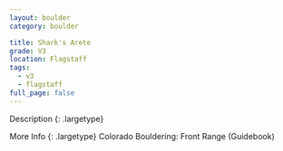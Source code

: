 ```yaml
---
layout: boulder
category: boulder

title: Shark's Arete
grade: V3
location: Flagstaff
tags:
  - v3
  - flagstaff
full_page: false
---
```


Description
{: .largetype}


More Info
{: .largetype}
Colorado Bouldering: Front Range (Guidebook)
